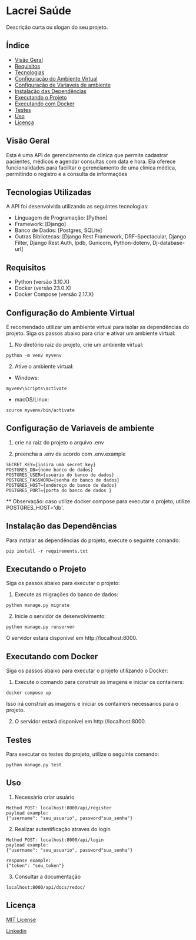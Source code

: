 # Lacrei Saúde

Descrição curta ou slogan do seu projeto.

## Índice

- [Visão Geral](#visão-geral)
- [Requisitos](#requisitos)
- [Tecnologias](#tecnologias-utilizadas)
- [Configuração do Ambiente Virtual](#configuração-do-ambiente-virtual)
- [Configuração de Variaveis de ambiente ](#configuração-de-variaveis-de-ambiente)
- [Instalação das Dependências](#instalação-das-dependências)
- [Executando o Projeto](#executando-o-projeto)
- [Executando com Docker](#executando-com-docker)
- [Testes](#testes)
- [Uso](#uso)
- [Licença](#licença)


## Visão Geral
Esta é uma API de gerenciamento de clínica que permite cadastrar pacientes, médicos e agendar consultas com data e hora. Ela oferece funcionalidades para facilitar o gerenciamento de uma clínica médica, permitindo o registro e a consulta de informações

## Tecnologias Utilizadas
A API foi desenvolvida utilizando as seguintes tecnologias:

- Linguagem de Programação: [Python]
- Framework: [Django]
- Banco de Dados: [Postgres, SQLite]
- Outras Bibliotecas: [Django Rest Framework, DRF-Spectacular, Django Filter, Django Rest Auth, Ipdb, Gunicorn, Python-dotenv, Dj-database-url]



## Requisitos

- Python (versão 3.10.X)
- Docker (versão 23.0.X)
- Docker Compose (versão 2.17.X)



## Configuração do Ambiente Virtual
É recomendado utilizar um ambiente virtual para isolar as dependências do projeto. Siga os passos abaixo para criar e ativar um ambiente virtual:

1. No diretório raiz do projeto, crie um ambiente virtual:

```
python -m venv myvenv
```
2. Ative o ambiente virtual:

* Windows:
```
myvenv\Scripts\activate
```
* macOS/Linux:
```
source myvenv/bin/activate
```
## Configuração de Variaveis de ambiente
1. crie na raiz do projeto o arquivo .env

2. preencha a .env de acordo com .env.example
   
```
SECRET_KEY={insira uma secret_key}
POSTGRES_DB={nome banco de dados}
POSTGRES_USER={usuário do banco de dados}
POSTGRES_PASSWORD={senha do banco de dados}
POSTGRES_HOST={endereço do banco de dados}
POSTGRES_PORT={porta do banco de dados }

```
** Observação: caso utilize docker compose para executar o projeto, utilize POSTGRES_HOST='db'.

## Instalação das Dependências
Para instalar as dependências do projeto, execute o seguinte comando:

```
pip install -r requirements.txt

```

## Executando o Projeto
Siga os passos abaixo para executar o projeto:

1. Execute as migrações do banco de dados:

```
python manage.py migrate
```
2. Inicie o servidor de desenvolvimento:
```
python manage.py runserver
```

O servidor estará disponível em http://localhost:8000.

## Executando com Docker
Siga os passos abaixo para executar o projeto utilizando o Docker:

1. Execute o comando para construir as imagens e iniciar os containers:

```
docker compose up
```
Isso irá construir as imagens e iniciar os containers necessários para o projeto.

2. O servidor estará disponível em http://localhost:8000.

## Testes
Para executar os testes do projeto, utilize o seguinte comando:
```
python manage.py test
```
## Uso
1. Necessário criar usuário
```
Method POST: localhost:8000/api/register
payload example:
{"username": "seu_usuario", password"sua_senha"}

```
2. Realizar autentificação atraves do login

 ```
Method POST: localhost:8000/api/login
payload example:
{"username": "seu_usuario", password"sua_senha"}

response example:
{"token": "seu_token"}

```
3. Consultar a documentação
```
localhost:8000/api/docs/redoc/
```



## Licença
[MIT License](LICENSE)

[Linkedin](https://www.linkedin.com/in/victorcazuriaga/)
